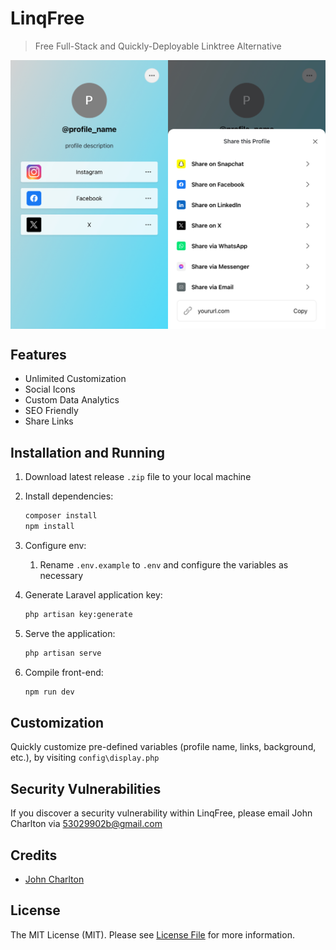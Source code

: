 # LinqFree

> Free Full-Stack and Quickly-Deployable Linktree Alternative

<img src="screenshot.jpg" align="center">

## Features
- Unlimited Customization
- Social Icons
- Custom Data Analytics
- SEO Friendly
- Share Links

## Installation and Running
1. Download latest release `.zip` file to your local machine

2. Install dependencies:
    ```bash
    composer install
    npm install
    ```

3. Configure env:
   1. Rename `.env.example` to `.env` and configure the variables as necessary

4. Generate Laravel application key:
    ```bash
    php artisan key:generate
    ```

5. Serve the application:
    ```bash
    php artisan serve
    ```

6. Compile front-end:
    ```bash
    npm run dev
    ```

## Customization
Quickly customize pre-defined variables (profile name, links, background, etc.), by visiting `config\display.php`

## Security Vulnerabilities
If you discover a security vulnerability within LinqFree, please email John Charlton via [53029902b@gmail.com](mailto:53029902b@gmail.com)

## Credits
- [John Charlton](https://github.com/jecharlt)

## License
The MIT License (MIT). Please see [License File](LICENSE.md) for more information. 




